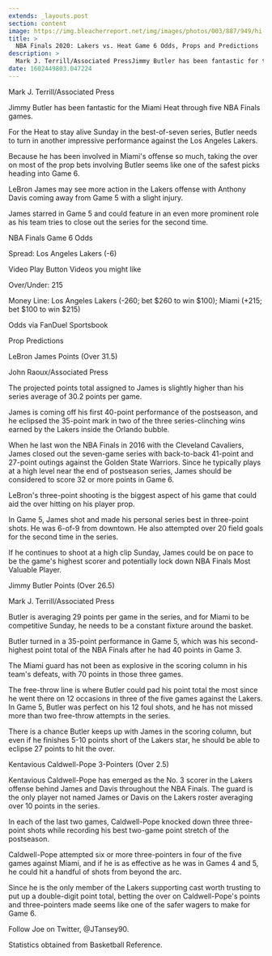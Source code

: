 ```yaml
--- 
extends: _layouts.post 
section: content 
image: https://img.bleacherreport.net/img/images/photos/003/887/949/hi-res-deefe97ddb90fce6d3a4fa2b67f78318_crop_exact.jpg?w=1200&h=1200&q=75 
title: > 
  NBA Finals 2020: Lakers vs. Heat Game 6 Odds, Props and Predictions 
description: > 
  Mark J. Terrill/Associated PressJimmy Butler has been fantastic for the Miami Heat through five NBA Finals games.For the Heat to stay alive Sunday in the best-of-seven series, Butler needs to turn in another impressive performance against the Los Angeles Lakers.LeBron James may see more action in the Lakers offense with Anthony Davis coming away from Game 5 with a slight injury.Butler turned in a 35-point performance in Game 5, which was his second-highest point total of the NBA Finals after he had 40 points in Game 3.3 scorer in the Lakers offense behind James and Davis throughout the NBA Finals. 
date: 1602449803.047224 
--- 
```

Mark J. Terrill/Associated Press

Jimmy Butler has been fantastic for the Miami Heat through five NBA Finals games.

For the Heat to stay alive Sunday in the best-of-seven series, Butler needs to turn in another impressive performance against the Los Angeles Lakers.

Because he has been involved in Miami's offense so much, taking the over on most of the prop bets involving Butler seems like one of the safest picks heading into Game 6.

LeBron James may see more action in the Lakers offense with Anthony Davis coming away from Game 5 with a slight injury.

James starred in Game 5 and could feature in an even more prominent role as his team tries to close out the series for the second time.

NBA Finals Game 6 Odds

Spread: Los Angeles Lakers (-6)

Video Play Button Videos you might like

Over/Under: 215

Money Line: Los Angeles Lakers (-260; bet $260 to win $100); Miami (+215; bet $100 to win $215)

Odds via FanDuel Sportsbook



Prop Predictions

LeBron James Points (Over 31.5)

John Raoux/Associated Press

The projected points total assigned to James is slightly higher than his series average of 30.2 points per game.

James is coming off his first 40-point performance of the postseason, and he eclipsed the 35-point mark in two of the three series-clinching wins earned by the Lakers inside the Orlando bubble.

When he last won the NBA Finals in 2016 with the Cleveland Cavaliers, James closed out the seven-game series with back-to-back 41-point and 27-point outings against the Golden State Warriors. Since he typically plays at a high level near the end of postseason series, James should be considered to score 32 or more points in Game 6.

LeBron's three-point shooting is the biggest aspect of his game that could aid the over hitting on his player prop.

In Game 5, James shot and made his personal series best in three-point shots. He was 6-of-9 from downtown. He also attempted over 20 field goals for the second time in the series.

If he continues to shoot at a high clip Sunday, James could be on pace to be the game's highest scorer and potentially lock down NBA Finals Most Valuable Player.

Jimmy Butler Points (Over 26.5)

Mark J. Terrill/Associated Press

Butler is averaging 29 points per game in the series, and for Miami to be competitive Sunday, he needs to be a constant fixture around the basket.

Butler turned in a 35-point performance in Game 5, which was his second-highest point total of the NBA Finals after he had 40 points in Game 3.

The Miami guard has not been as explosive in the scoring column in his team's defeats, with 70 points in those three games.

The free-throw line is where Butler could pad his point total the most since he went there on 12 occasions in three of the five games against the Lakers. In Game 5, Butler was perfect on his 12 foul shots, and he has not missed more than two free-throw attempts in the series.

There is a chance Butler keeps up with James in the scoring column, but even if he finishes 5-10 points short of the Lakers star, he should be able to eclipse 27 points to hit the over.

Kentavious Caldwell-Pope 3-Pointers (Over 2.5)

Kentavious Caldwell-Pope has emerged as the No. 3 scorer in the Lakers offense behind James and Davis throughout the NBA Finals. The guard is the only player not named James or Davis on the Lakers roster averaging over 10 points in the series.

In each of the last two games, Caldwell-Pope knocked down three three-point shots while recording his best two-game point stretch of the postseason.

Caldwell-Pope attempted six or more three-pointers in four of the five games against Miami, and if he is as effective as he was in Games 4 and 5, he could hit a handful of shots from beyond the arc.

Since he is the only member of the Lakers supporting cast worth trusting to put up a double-digit point total, betting the over on Caldwell-Pope's points and three-pointers made seems like one of the safer wagers to make for Game 6.

Follow Joe on Twitter, @JTansey90.

Statistics obtained from Basketball Reference.